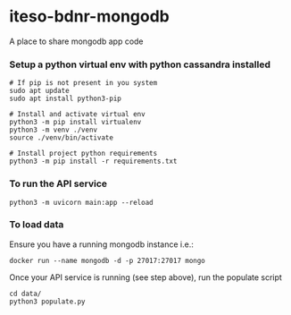 # iteso-bdnr-mongodb

A place to share mongodb app code

### Setup a python virtual env with python cassandra installed
```
# If pip is not present in you system
sudo apt update
sudo apt install python3-pip

# Install and activate virtual env
python3 -m pip install virtualenv
python3 -m venv ./venv
source ./venv/bin/activate

# Install project python requirements
python3 -m pip install -r requirements.txt
```

### To run the API service
```
python3 -m uvicorn main:app --reload
```

### To load data
Ensure you have a running mongodb instance
i.e.:
```
docker run --name mongodb -d -p 27017:27017 mongo
```
Once your API service is running (see step above), run the populate script
```
cd data/
python3 populate.py
```
